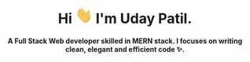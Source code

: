 <h1 align="center">
  Hi
  <img
    src="https://raw.githubusercontent.com/ABSphreak/ABSphreak/master/gifs/Hi.gif"
    width="35"
  />
  I'm Uday Patil.
</h1>
<h4 align="center">
  A Full Stack Web developer skilled in MERN stack. I focuses on
  writing clean, elegant and efficient code ✨.
</h4>
